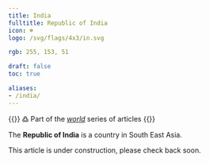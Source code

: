 ```yaml
---
title: India
fulltitle: Republic of India
icon: ☸️
logo: /svg/flags/4x3/in.svg

rgb: 255, 153, 51

draft: false
toc: true

aliases:
- /india/
---
```

{{<note green >}}
߷ Part of the *[world](/world/)* series of articles
{{</note>}}

The **Republic of India** is a country in South East Asia.

This article is under construction, please check back soon.
